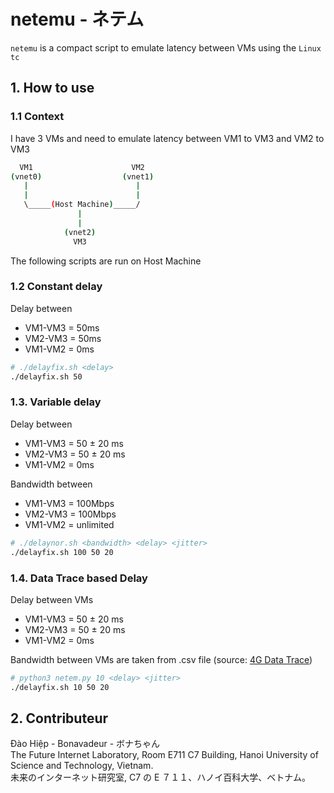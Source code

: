 # netemu - ネテム

`netemu` is a compact script to emulate latency between VMs using the `Linux tc`

## 1. How to use

### 1.1 Context

I have 3 VMs and need to emulate latency between VM1 to VM3 and VM2 to VM3

```bash
  VM1                      VM2
(vnet0)                  (vnet1)
   |                        |
   |                        |
   \_____(Host Machine)_____/
               |
               |
            (vnet2)
              VM3
```

The following scripts are run on Host Machine

### 1.2 Constant delay

Delay between
+ VM1-VM3 = 50ms  
+ VM2-VM3 = 50ms  
+ VM1-VM2 = 0ms  

```bash
# ./delayfix.sh <delay>
./delayfix.sh 50
```

### 1.3. Variable delay

Delay between
+ VM1-VM3 = 50 ± 20 ms 
+ VM2-VM3 = 50 ± 20 ms
+ VM1-VM2 = 0ms  

Bandwidth between
+ VM1-VM3 = 100Mbps
+ VM2-VM3 = 100Mbps
+ VM1-VM2 = unlimited

```bash
# ./delaynor.sh <bandwidth> <delay> <jitter>
./delayfix.sh 100 50 20
```

### 1.4. Data Trace based Delay

Delay between VMs
+ VM1-VM3 = 50 ± 20 ms 
+ VM2-VM3 = 50 ± 20 ms
+ VM1-VM2 = 0ms  

Bandwidth between VMs are taken from .csv file (source: [4G Data Trace](https://www.kaggle.com/datasets/aeryss/lte-dataset))

```bash
# python3 netem.py 10 <delay> <jitter>
./delayfix.sh 10 50 20
```

## 2. Contributeur

Đào Hiệp - Bonavadeur - ボナちゃん  
The Future Internet Laboratory, Room E711 C7 Building, Hanoi University of Science and Technology, Vietnam.  
未来のインターネット研究室, C7 の E ７１１、ハノイ百科大学、ベトナム。  
